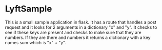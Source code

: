 # LyftSample

This is a small sample application in flask. It has a route that handles a post request
and it looks for 2 arguments in a dictionary "x" and "y". It checks to see if these keys are present and checks to make sure that they are numbers. If they are there and numbers it returns a dictionary with a key names sum which is "x" + "y".